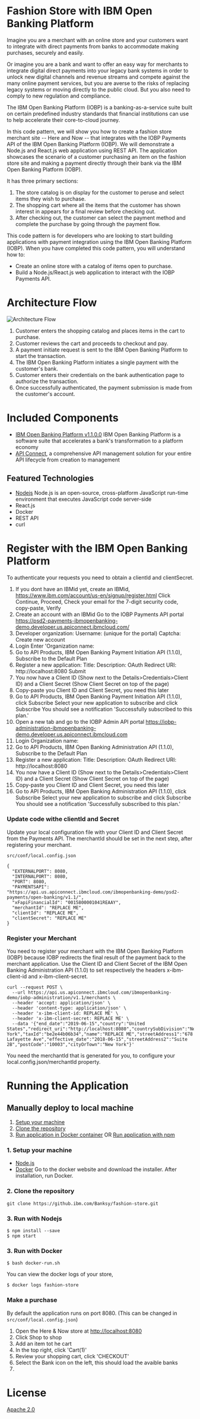 # Fashion Store with IBM Open Banking Platform

Imagine you are a merchant with an online store and your customers want to integrate with direct payments from banks to accommodate making purchases, securely and easily. 

Or imagine you are a bank and want to offer an easy way for merchants to integrate digital direct payments into your legacy bank systems in order to unlock new digital channels and revenue streams and compete against the many online payment services, but you are averse to the risks of replacing legacy systems or moving directly to the public cloud. But you also need to comply to new regulation and compliance. 

The IBM Open Banking Platform (IOBP) is a banking-as-a-service suite built on certain predefined industry standards that financial institutions can use to help accelerate their core-to-cloud journey.

In this code pattern, we will show you how to create a fashion store merchant site -- Here and Now -- that integrates with the IOBP Payments API of the IBM Open Banking Platform (IOBP). We will demonstrate a Node.js and React.js web application using REST API. The application showcases the scenario of a customer purchasing an item on the fashion store site and making a payment directly through their bank via the IBM Open Banking Platform (IOBP). 

It has three primary sections:

1. The store catalog is on display for the customer to peruse and select items they wish to purchase.
1. The shopping cart where all the items that the customer has shown interest in appears for a final review before checking out.
1. After checking out, the customer can select the payment method and complete the purchase by going through the payment flow.

This code pattern is for developers who are looking to start building applications with payment integration using the IBM Open Banking Platform (IOBP). When you have completed this code pattern, you will understand how to:

* Create an online store with a catalog of items open to purchase.
* Build a Node.js/React.js web application to interact with the IOBP Payments API.

# Architecture Flow

![Architecture Flow](docs/doc-images/arch-flow.png?raw=true)

1. Customer enters the shopping catalog and places items in the cart to purchase.
1. Customer reviews the cart and proceeds to checkout and pay.
1. A payment initiate request is sent to the IBM Open Banking Platform to start the transaction.
1. The IBM Open Banking Platform initiates a single payment with the customer's bank.
1. Customer enters their credentials on the bank authentication page to authorize the transaction.
1. Once successfully authenticated, the payment submission is made from the customer's account.

# Included Components

* [IBM Open Banking Platform v1.1.0.0](https://console.bluemix.net/docs/services/open-banking-platform/index.html#getting-started-with-ibm-open-banking-platform) IBM Open Banking Platform is a software suite that accelerates a bank's transformation to a platform economy
* [API Connect](https://www.ibm.com/cloud/api-connect), a comprehensive API management solution for your entire API lifecycle from creation to management

## Featured Technologies

* [Nodejs](https://www.python.org/) Node.js is an open-source, cross-platform JavaScript run-time environment that executes JavaScript code server-side
* React.js
* Docker
* REST API
* curl

# Register with the IBM Open Banking Platform

To authenticate your requests you need to obtain a clientId and clientSecret. 

1. If you dont have an IBMid yet, create an IBMid, https://www.ibm.com/account/us-en/signup/register.html
Click Continue, Proceed, 
Check your email for the 7-digit security code, copy-paste, Verify
2. Create an account with an IBMid
Go to the IOBP Payments API portal https://psd2-payments-ibmopenbanking-demo.developer.us.apiconnect.ibmcloud.com/
3. Developer organization:
Username: (unique for the portal)
Captcha:
Create new account
4. Login
Enter 'Organization name: 
5. Go to API Products, IBM Open Banking Payment Initiation API (1.1.0), Subscribe to the Default Plan
6. Register a new application:
Title:
Description:
OAuth Redirect URI: http://localhost:8080
Submit
7. You now have a Client ID (Show next to the Details>Credentials>Client ID) and a Client Secret (Show Client Secret on top of the page)
8. Copy-paste you Client ID and Client Secret, you need this later
9. Go to API Products, IBM Open Banking Payment Initiation API (1.1.0), click Subscribe
Select your new application to subscribe and click Subscribe
You should see a notification 'Successfully subscribed to this plan.'
10. Open a new tab and go to the IOBP Admin API portal https://iobp-administration-ibmopenbanking-demo.developer.us.apiconnect.ibmcloud.com
11. Login
Organization name: 
12. Go to API Products, IBM Open Banking Administration API (1.1.0), Subscribe to the Default Plan
13. Register a new application:
Title:
Description:
OAuth Redirect URI: http://localhost:8080
14. You now have a Client ID (Show next to the Details>Credentials>Client ID) and a Client Secret (Show Client Secret on top of the page)
15. Copy-paste you Client ID and Client Secret, you need this later
16. Go to API Products, IBM Open Banking Administration API (1.1.0), click Subscribe
Select your new application to subscribe and click Subscribe
You should see a notification 'Successfully subscribed to this plan.'

### Update code withe clientId and Secret

Update your local configuration file with your Client ID and Client Secret from the Payments API. The merchantId should be set in the next step, after registering your merchant.

`src/conf/local.config.json`

```
{
  "EXTERNALPORT": 8080,
  "INTERNALPORT": 8080,
  "PORT": 8080,
  "PAYMENTSAPI": "https://api.us.apiconnect.ibmcloud.com/ibmopenbanking-demo/psd2-payments/open-banking/v1.1/",
  "xFapiFinancialId": "0015800001041REAAY",
  "merchantId": "REPLACE ME",
  "clientId": "REPLACE ME",
  "clientSecret": "REPLACE ME"
}
```

### Register your Merchant

You need to register your merchant with the IBM Open Banking Platform (IOBP) because IOBP redirects the final result of the payment back to the merchant application. Use the Client ID and Client Secret of the IBM Open Banking Administration API (1.1.0) to set respectively the headers x-ibm-client-id and x-ibm-client-secret.

```
curl --request POST \
  --url https://api.us.apiconnect.ibmcloud.com/ibmopenbanking-demo/iobp-administration/v1.1/merchants \
  --header 'accept: application/json' \
  --header 'content-type: application/json' \
  --header 'x-ibm-client-id: REPLACE ME' \
  --header 'x-ibm-client-secret: REPLACE ME' \
  --data '{"end_date":"2019-06-15","country":"United States","redirect_uri":"http://localhost:8080","countrySubDivision":"New York","taxId":"be2e44b06b34","name":"REPLACE ME","streetAddress1":"678 Lafayette Ave","effective_date":"2018-06-15","streetAddress2":"Suite 2B","postCode":"10003","cityOrTown":"New York"}'
```

You need the merchantId that is generated for you, to configure your local.config.json/merchantId property.

# Running the Application

## Manually deploy to local machine
1. [Setup your machine](#1-setup-your-machine)
2. [Clone the repository](#2-clone-the-repository)
3. [Run application in Docker container](#3-run-with-docker) OR [Run application with npm](#3-run-with-nodejs)

### 1. Setup your machine
- [Node.js](https://nodejs.org/en/)
- [Docker](https://www.docker.com/)
	Go to the docker website and download the installer. After installation, run Docker.

### 2. Clone the repository

```
git clone https://github.ibm.com/Banksy/fashion-store.git
```

### 3. Run with Nodejs

```
$ npm install --save
$ npm start
```

### 3. Run with Docker

```
$ bash docker-run.sh
```

You can view the docker logs of your store,
```
$ docker logs fashion-store
```

### Make a purchase
By default the application runs on port 8080. (This can be changed in `src/conf/local.config.json`)

1. Open the Here & Now store at [http://localhost:8080](http://localhost:8080)
1. Click Shop to shop
1. Add an item tot he cart
1. In the top right, click 'Cart(1)'
1. Review your shopping cart, click 'CHECKOUT'
1. Select the Bank icon on the left, this should load the avaible banks
1. 

# License

[Apache 2.0](LICENSE)
